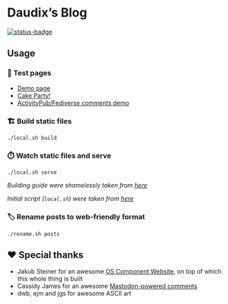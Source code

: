 # Daudix’s Blog

[![status-badge](https://ci.codeberg.org/api/badges/12428/status.svg)](https://ci.codeberg.org/repos/12428)

## Usage

### 🧪️ Test pages

- [Demo page](https://daudix-ufo.codeberg.page/blog/demo/)
- [Cake Party!](https://daudix-ufo.codeberg.page/blog/demo-page/)
- [ActivityPub/​Fediverse comments demo](https://daudix-ufo.codeberg.page/blog/comments/)

### 🏗️ Build static files

```shell
./local.sh build
```

### ⏱️ Watch static files and serve

```shell
./local.sh serve
```

_Building guide were shamelessly taken from [here](https://talk.jekyllrb.com/t/local-testing-of-existing-github-jekyll-site/7459/4)_

_Initial script (`local.sh`) were taken from [here](https://kuros.in/docker/docker-jekyll-container-to-serve-locally)_

### 🏷️ Rename posts to web-friendly format

```shell
./rename.sh posts
```

## ❤️ Special thanks

- Jakub Steiner for an awesome [OS Component Website](https://jimmac.github.io/os-component-website), on top of which this whole thing is built
- Cassidy James for an awesome [Mastodon-powered comments](https://cassidyjames.com/blog/fediverse-blog-comments-mastodon)
- dwb, ejm and jgs for awesome ASCII art
